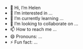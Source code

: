 - 👋 Hi, I’m Helen 
- 👀 I’m interested in ...
- 🌱 I’m currently learning ...
- 💞️ I’m looking to collaborate on ...
- 📫 How to reach me ...
- 😄 Pronouns: ...
- ⚡ Fun fact: ...

<!---
taianeh/taianeh is a ✨ special ✨ repository because its `README.md` (this file) appears on your GitHub profile.
You can click the Preview link to take a look at your changes.
--->
